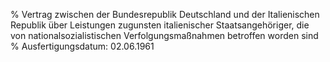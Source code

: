 % Vertrag zwischen der Bundesrepublik Deutschland und der Italienischen Republik über Leistungen zugunsten italienischer Staatsangehöriger, die von nationalsozialistischen Verfolgungsmaßnahmen betroffen worden sind
% Ausfertigungsdatum: 02.06.1961
 